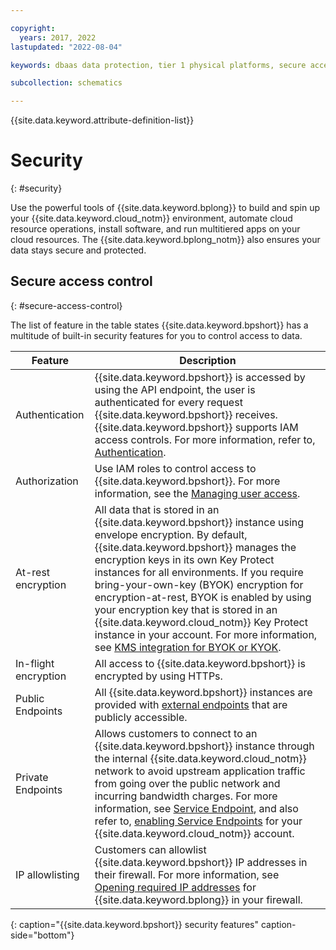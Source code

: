 ```yaml
---

copyright:
  years: 2017, 2022
lastupdated: "2022-08-04"

keywords: dbaas data protection, tier 1 physical platforms, secure access control, data loss, corruption, byok, encryption, protection 

subcollection: schematics

---
```


{{site.data.keyword.attribute-definition-list}}

# Security
{: #security}

Use the powerful tools of {{site.data.keyword.bplong}} to build and spin up your {{site.data.keyword.cloud_notm}} environment, automate cloud resource operations, install software, and run multitiered apps on your cloud resources. The {{site.data.keyword.bplong_notm}} also ensures your data stays secure and protected.

## Secure access control
{: #secure-access-control}

The list of feature in the table states {{site.data.keyword.bpshort}} has a multitude of built-in security features for you to control access to data.

Feature | Description
--------|------------
Authentication | {{site.data.keyword.bpshort}} is accessed by using the API endpoint, the user is authenticated for every request {{site.data.keyword.bpshort}} receives. {{site.data.keyword.bpshort}} supports IAM access controls. For more information, refer to, [Authentication](/apidocs/schematics/schematics#authentication).
Authorization | Use IAM roles to control access to {{site.data.keyword.bpshort}}. For more information, see the [Managing user access](/docs/schematics?topic=schematics-access).
At-rest encryption | All data that is stored in an {{site.data.keyword.bpshort}} instance using envelope encryption. By default, {{site.data.keyword.bpshort}} manages the encryption keys in its own Key Protect instances for all environments. If you require bring-your-own-key (BYOK) encryption for encryption-at-rest, BYOK is enabled by using your encryption key that is stored in an {{site.data.keyword.cloud_notm}} Key Protect instance in your account. For more information, see [KMS integration for BYOK or KYOK](/docs/schematics?topic=schematics-kms-integration#key-mgt-ui).
In-flight encryption | All access to {{site.data.keyword.bpshort}} is encrypted by using HTTPs.
Public Endpoints | All {{site.data.keyword.bpshort}} instances are provided with [external endpoints](/docs/schematics?topic=schematics-secure-data#pi-location) that are publicly accessible. 
Private Endpoints | Allows customers to connect to an {{site.data.keyword.bpshort}} instance through the internal {{site.data.keyword.cloud_notm}} network to avoid upstream application traffic from going over the public network and incurring bandwidth charges. For more information, see [Service Endpoint](/docs/schematics?topic=schematics-private-endpoints), and also refer to, [enabling Service Endpoints](/docs/schematics?topic=schematics-secure-data#pi-location) for your {{site.data.keyword.cloud_notm}} account. 
IP allowlisting | Customers can allowlist {{site.data.keyword.bpshort}} IP addresses in their firewall. For more information, see [Opening required IP addresses](/docs/schematics?topic=schematics-allowed-ipaddresses) for {{site.data.keyword.bplong}} in your firewall.
{: caption="{{site.data.keyword.bpshort}} security features" caption-side="bottom"}
